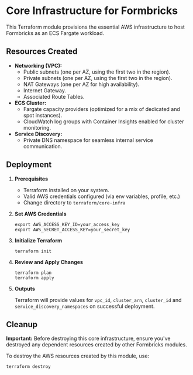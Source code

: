 # Core Infrastructure for Formbricks

This Terraform module provisions the essential AWS infrastructure to host Formbricks as an ECS Fargate workload.

## Resources Created

* **Networking (VPC):**
    * Public subnets (one per AZ, using the first two in the region).
    * Private subnets (one per AZ, using the first two in the region).
    * NAT Gateways (one per AZ for high availability).
    * Internet Gateway.
    * Associated Route Tables.
* **ECS Cluster:**
    * Fargate capacity providers (optimized for a mix of dedicated and spot instances).
    * CloudWatch log groups with Container Insights enabled for cluster monitoring.
* **Service Discovery:**
    * Private DNS namespace for seamless internal service communication.

## Deployment

1. **Prerequisites**
    * Terraform installed on your system.
    * Valid AWS credentials configured (via env variables, profile, etc.)
    * Change directory to `terraform/core-infra`

2. **Set AWS Credentials**
   ```shell
   export AWS_ACCESS_KEY_ID=your_access_key
   export AWS_SECRET_ACCESS_KEY=your_secret_key
   ```

3. **Initialize Terraform**
	```shell
	terraform init
	```

4. **Review and Apply Changes**
	```shell
	terraform plan
	terraform apply
	```

5. **Outputs**  
    
    Terraform will provide values for `vpc_id`, `cluster_arn`, `cluster_id` and `service_discovery_namespaces` on successful deployment.

## Cleanup
**Important:** Before destroying this core infrastructure, ensure you've destroyed any dependent resources created by other Formbricks modules.

To destroy the AWS resources created by this module, use:
```shell
terraform destroy
```

